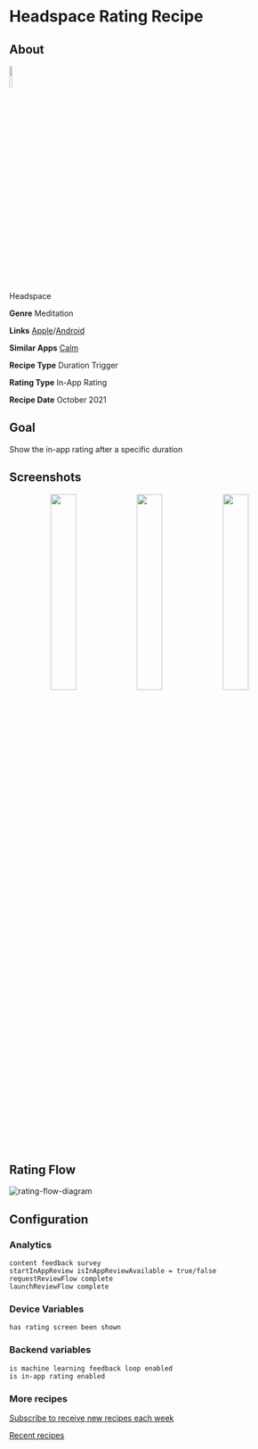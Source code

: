 # Headspace Rating Recipe

## About

<img src='https://play-lh.googleusercontent.com/y6ZZo_LKpI8sBXAHb9TMSfgoY96yVU0ecumaOb8hckSdvDzdssiQd2QW1cx1CrjvA4bQ=s360-rw' width='10%'>

Headspace

**Genre** Meditation

**Links** [Apple](https://apps.apple.com/us/app/headspace-meditation-sleep/id493145008)/[Android](https://play.google.com/store/apps/details?id=com.getsomeheadspace.android)

**Similar Apps** [Calm](https://ratingrecipes.com/apps/calm)

**Recipe Type** Duration Trigger

**Rating Type** In-App Rating

**Recipe Date** October 2021

## Goal
Show the in-app rating after a specific duration

## Screenshots
<p align="center">
<img src='https://user-images.githubusercontent.com/140911/138485086-ce409498-e6e6-473d-bcac-1689a3a90de1.png' width='30%'> <img src='https://user-images.githubusercontent.com/140911/138485089-8ece39fc-b9b0-4c36-96e5-b892816e9e8f.png' width='30%'> <img src='https://user-images.githubusercontent.com/140911/138485080-fedabbfd-7a66-4c08-916e-3ca938fbd2c8.png' width='30%'>
</p>

## Rating Flow
![rating-flow-diagram](https://www.plantuml.com/plantuml/proxy?]fmt=svg&src=https://raw.githubusercontent.com/ratingrecipes/ratingrecipes/master/apps/headspace/flow.iuml)

## Configuration

### Analytics
```
content feedback survey
startInAppReview isInAppReviewAvailable = true/false
requestReviewFlow complete
launchReviewFlow complete
```

### Device Variables
```
has rating screen been shown
```

### Backend variables
```
is machine learning feedback loop enabled
is in-app rating enabled
```

### More recipes

[Subscribe to receive new recipes each week](https://www.getrevue.co/profile/ratingrecipes)

[Recent recipes](https://ratingrecipes.com)
